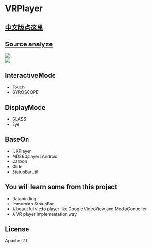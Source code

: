 # VRPlayer

## [中文版点这里](https://github.com/wheat7/VRPlayer/blob/master/README_CN.md)

## [Source analyze](http://wheat7.com/2017/06/08/vrplayer-source/)
       
![](http://ogzwf5uv0.bkt.clouddn.com/1.gif)           
![](http://ogzwf5uv0.bkt.clouddn.com/2.gif)      

## InteractiveMode
* Touch
* GYROSCOPE

## DisplayMode
* GLASS
* Eye
    

## BaseOn
* IJKPlayer
* MD360player4Android 
* Carbon
* Glide
* StatusBarUtil

## You will learn some from this project
* Databinding
* Immersion StatusBar
* A beautiful viedo player like Google VideoView and MediaController
* A VR player Implementation way

## License
Apache-2.0
